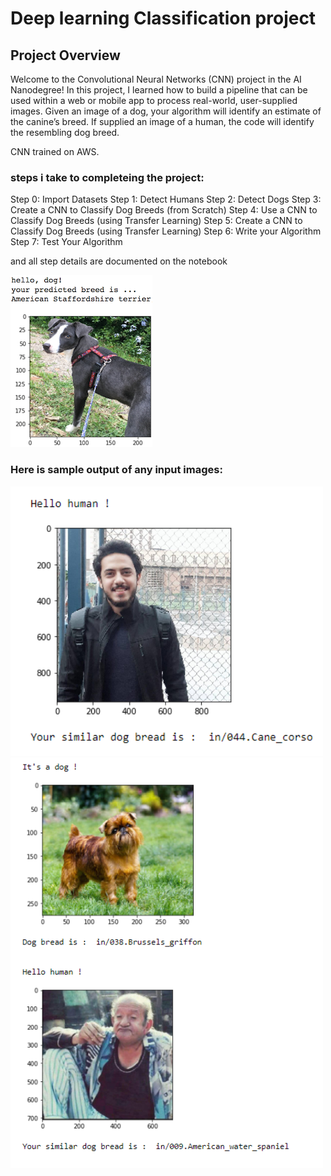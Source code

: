 [//]: # (Image References)

[image1]: ./images/sample_dog_output.png "Sample Output"
[image2]: ./images/vgg16_model.png "VGG-16 Model Keras Layers"
[image3]: ./images/vgg16_model_draw.png "VGG16 Model Figure"
# Deep learning Classification project

## Project Overview

Welcome to the Convolutional Neural Networks (CNN) project in the AI Nanodegree! In this project, I  learned how to build a pipeline that can be used within a web or mobile app to process real-world, user-supplied images.  Given an image of a dog, your algorithm will identify an estimate of the canine’s breed.  If supplied an image of a human, the code will identify the resembling dog breed.


CNN trained on AWS.

### steps i take to completeing the project:

Step 0: Import Datasets
Step 1: Detect Humans
Step 2: Detect Dogs
Step 3: Create a CNN to Classify Dog Breeds (from Scratch)
Step 4: Use a CNN to Classify Dog Breeds (using Transfer Learning)
Step 5: Create a CNN to Classify Dog Breeds (using Transfer Learning)
Step 6: Write your Algorithm
Step 7: Test Your Algorithm

and all step details are documented on the notebook


![Sample Output][image1]

### Here is sample output of any input images:

<img src="images/1.PNG" width= "500">

<img src="images/2.PNG" width= "500">
